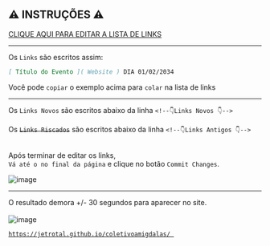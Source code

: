 
 ⚠ INSTRUÇÕES ⚠
----------------------------------------------------- 

 [ CLIQUE AQUI PARA EDITAR A LISTA DE LINKS ]( https://github.com/jetrotal/coletivoamigdalas/edit/main/sites.md )
______

Os `Links` são escritos assim:<br> 
```markdown
[ Título do Evento ]( Website ) DIA 01/02/2034
```
Você pode `copiar` o exemplo acima para `colar` na lista de links<br> 

______

 Os `Links Novos` são escritos abaixo da linha `<!--👇Links Novos 👇-->`<br> <br>
 Os ~~`Links Riscados`~~ são escritos abaixo da linha `<!--👇Links Antigos 👇-->`<br> 

<br>Após terminar de editar os links, <br> `Vá até o no final da página` e clique no botão `Commit Changes`.  <br>

![image](https://user-images.githubusercontent.com/45118493/128440145-3950217d-006f-462a-b446-f7f515886612.png)

------------------------------------------------------ 

O resultado demora +/- 30 segundos para aparecer no site.<br><br>
![image](https://user-images.githubusercontent.com/45118493/128441497-a572f611-ec1b-4523-a8b6-0223fe9d929f.png)<br>

 
 [``` https://jetrotal.github.io/coletivoamigdalas/  ```](https://jetrotal.github.io/coletivoamigdalas/)

